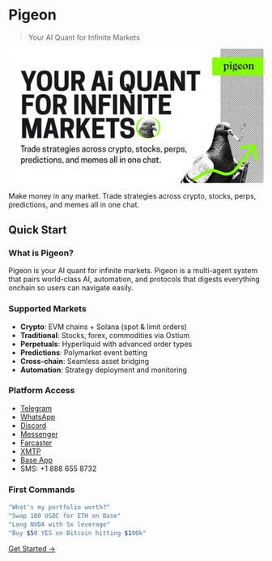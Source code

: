 # Pigeon

> Your AI Quant for Infinite Markets

![Pigeon Header](./assets/images/pigeon-header.png)

Make money in any market. Trade strategies across crypto, stocks, perps, predictions, and memes all in one chat.

## Quick Start

### What is Pigeon?
Pigeon is your AI quant for infinite markets. Pigeon is a multi-agent system that pairs world-class AI, automation, and protocols that digests everything onchain so users can navigate easily.

### Supported Markets
- **Crypto**: EVM chains + Solana (spot & limit orders)
- **Traditional**: Stocks, forex, commodities via Ostium  
- **Perpetuals**: Hyperliquid with advanced order types
- **Predictions**: Polymarket event betting
- **Cross-chain**: Seamless asset bridging
- **Automation**: Strategy deployment and monitoring

### Platform Access
- [Telegram](https://t.me/pigeon_trade_bot)
- [WhatsApp](https://wa.me/17813300607)
- [Discord](https://discord.com/oauth2/authorize?client_id=1390098020598550559&permissions=1126176932482112&integration_type=0&scope=bot)
- [Messenger](https://www.facebook.com/profile.php?id=61578109435276)
- [Farcaster](https://farcaster.xyz/pigeontrade)
- [XMTP](https://xmtp.chat/0xC410943B356321a3bBDFBC150D743480BF123370)
- [Base App](https://join.base.app/)
- SMS: +1 888 655 8732

### First Commands
```bash
"What's my portfolio worth?"
"Swap 100 USDC for ETH on Base"
"Long NVDA with 5x leverage"
"Buy $50 YES on Bitcoin hitting $100k"
```

[Get Started →](getting-started.md)
